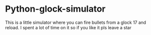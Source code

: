 # Python-glock-simulator
This is a little simulator where you can fire bullets from a glock 17 and reload.
I spent a lot of time on it so if you like it pls leave a star
